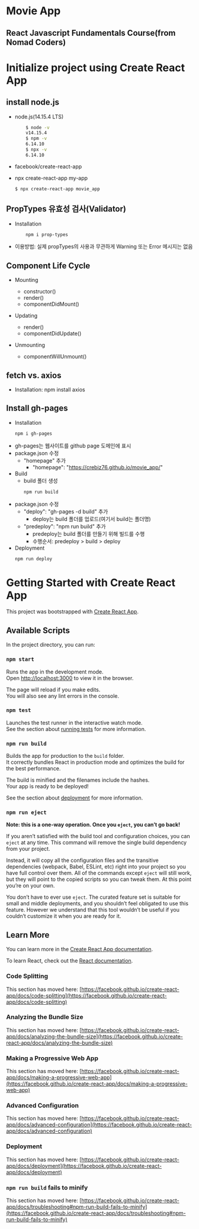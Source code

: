 # Movie App
## React Javascript Fundamentals Course(from Nomad Coders)
# Initialize project using Create React App
## install node.js
- node.js(14.15.4 LTS)
    ```bash
        $ node -v
        v14.15.4
        $ npm -v
        6.14.10
        $ npx -v
        6.14.10
    ```
- facebook/create-react-app

- npx create-react-app my-app
    ```bash
    $ npx create-react-app movie_app
    ```
## PropTypes 유효성 검사(Validator)
- Installation
    ```bash
        npm i prop-types
    ```
- 이용방법: 실제 propTypes의 사용과 무관하게 Warning 또는 Error 메시지는 없음

## Component Life Cycle
- Mounting
    - constructor()
    - render()
    - componentDidMount()

- Updating
    - render()
    - componentDidUpdate()

- Unmounting
    - componentWillUnmount()

## fetch vs. axios
- Installation: npm install axios

## Install gh-pages
- Installation
    ```bash
    npm i gh-pages
    ```
- gh-pages는 웹사이트를 github page 도메인에 표시
- package.json 수정
    - "homepage" 추가
        - "homepage": "https://crebiz76.github.io/movie_app/"
- Build
    - build 폴더 생성
        ```bash
        npm run build
        ```
- package.json 수정
    - "deploy": "gh-pages -d build" 추가
        - deploy는 build 폴더를 업로드(여기서 build는 폴더명)
    - "predeploy": "npm run build" 추가
        - predeploy는 build 폴더를 만들기 위해 빌드를 수행
        - 수행순서: predeploy > build > deploy
- Deployment
    ```bash
    npm run deploy
    ```

# Getting Started with Create React App

This project was bootstrapped with [Create React App](https://github.com/facebook/create-react-app).

## Available Scripts

In the project directory, you can run:

### `npm start`

Runs the app in the development mode.\
Open [http://localhost:3000](http://localhost:3000) to view it in the browser.

The page will reload if you make edits.\
You will also see any lint errors in the console.

### `npm test`

Launches the test runner in the interactive watch mode.\
See the section about [running tests](https://facebook.github.io/create-react-app/docs/running-tests) for more information.

### `npm run build`

Builds the app for production to the `build` folder.\
It correctly bundles React in production mode and optimizes the build for the best performance.

The build is minified and the filenames include the hashes.\
Your app is ready to be deployed!

See the section about [deployment](https://facebook.github.io/create-react-app/docs/deployment) for more information.

### `npm run eject`

**Note: this is a one-way operation. Once you `eject`, you can’t go back!**

If you aren’t satisfied with the build tool and configuration choices, you can `eject` at any time. This command will remove the single build dependency from your project.

Instead, it will copy all the configuration files and the transitive dependencies (webpack, Babel, ESLint, etc) right into your project so you have full control over them. All of the commands except `eject` will still work, but they will point to the copied scripts so you can tweak them. At this point you’re on your own.

You don’t have to ever use `eject`. The curated feature set is suitable for small and middle deployments, and you shouldn’t feel obligated to use this feature. However we understand that this tool wouldn’t be useful if you couldn’t customize it when you are ready for it.

## Learn More

You can learn more in the [Create React App documentation](https://facebook.github.io/create-react-app/docs/getting-started).

To learn React, check out the [React documentation](https://reactjs.org/).

### Code Splitting

This section has moved here: [https://facebook.github.io/create-react-app/docs/code-splitting](https://facebook.github.io/create-react-app/docs/code-splitting)

### Analyzing the Bundle Size

This section has moved here: [https://facebook.github.io/create-react-app/docs/analyzing-the-bundle-size](https://facebook.github.io/create-react-app/docs/analyzing-the-bundle-size)

### Making a Progressive Web App

This section has moved here: [https://facebook.github.io/create-react-app/docs/making-a-progressive-web-app](https://facebook.github.io/create-react-app/docs/making-a-progressive-web-app)

### Advanced Configuration

This section has moved here: [https://facebook.github.io/create-react-app/docs/advanced-configuration](https://facebook.github.io/create-react-app/docs/advanced-configuration)

### Deployment

This section has moved here: [https://facebook.github.io/create-react-app/docs/deployment](https://facebook.github.io/create-react-app/docs/deployment)

### `npm run build` fails to minify

This section has moved here: [https://facebook.github.io/create-react-app/docs/troubleshooting#npm-run-build-fails-to-minify](https://facebook.github.io/create-react-app/docs/troubleshooting#npm-run-build-fails-to-minify)
